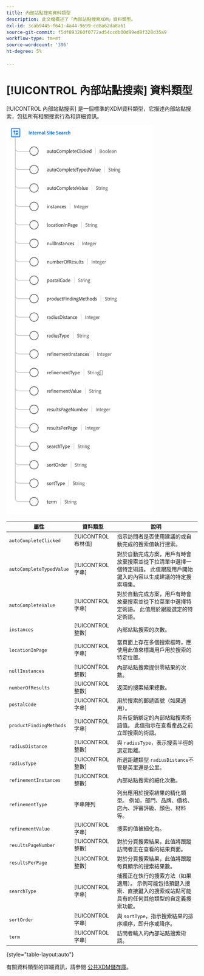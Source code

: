 ```yaml
---
title: 內部站點搜索資料類型
description: 此文檔概述了「內部站點搜索XDM」資料類型。
exl-id: 3cab9445-f641-4a44-9699-cd8a62da8a61
source-git-commit: f5df893260f0772ad54ccdb00d99ed8f328d35a9
workflow-type: tm+mt
source-wordcount: '396'
ht-degree: 5%

---
```


# [!UICONTROL 內部站點搜索] 資料類型

[!UICONTROL 內部站點搜索] 是一個標準的XDM資料類型，它描述內部站點搜索，包括所有相關搜索行為和詳細資訊。

![](../images/data-types/internal-site-search.png)

| 屬性 | 資料類型 | 說明 |
| --- | --- | --- |
| `autoCompleteClicked` | [!UICONTROL 布林值] | 指示訪問者是否使用建議的或自動完成的搜索值執行搜索。 |
| `autoCompleteTypedValue` | [!UICONTROL 字串] | 對於自動完成方案，用戶有時會放棄搜索並從下拉清單中選擇一個特定術語。 此值跟蹤用戶開始鍵入的內容以生成建議的特定搜索項集。 |
| `autoCompleteValue` | [!UICONTROL 字串] | 對於自動完成方案，用戶有時會放棄搜索並從下拉菜單中選擇特定術語。 此值用於跟蹤選定的特定術語。 |
| `instances` | [!UICONTROL 整數] | 內部站點搜索的次數。 |
| `locationInPage` | [!UICONTROL 字串] | 當頁面上存在多個搜索框時，應使用此值來標識用戶用於搜索的特定位置。 |
| `nullInstances` | [!UICONTROL 整數] | 內部站點搜索提供零結果的次數。 |
| `numberOfResults` | [!UICONTROL 整數] | 返回的搜索結果總數。 |
| `postalCode` | [!UICONTROL 字串] | 用於搜索的郵遞區號（如果適用）。 |
| `productFindingMethods` | [!UICONTROL 字串] | 具有促銷綁定的內部站點搜索術語值。 此值指示在查看產品之前立即搜索的術語。 |
| `radiusDistance` | [!UICONTROL 整數] | 與 `radiusType`，表示搜索半徑的選定距離。 |
| `radiusType` | [!UICONTROL 整數] | 所選距離類型 `radiusDistance`不管是英里還是公里。 |
| `refinementInstances` | [!UICONTROL 整數] | 內部站點搜索的細化次數。 |
| `refinementType` | 字串陣列 | 列出應用於搜索結果的精化類型。 例如，部門、品牌、價格、店內、評審評級、顏色、材料等。 |
| `refinementValue` | [!UICONTROL 字串] | 搜索的值被細化為。 |
| `resultsPageNumber` | [!UICONTROL 整數] | 對於分頁搜索結果，此值將跟蹤訪問者正在查看的結果頁面。 |
| `resultsPerPage` | [!UICONTROL 整數] | 對於分頁搜索結果，此值將跟蹤每頁顯示的搜索結果數。 |
| `searchType` | [!UICONTROL 字串] | 捕獲正在執行的搜索方法（如果適用）。 示例可能包括預鍵入搜索、直接鍵入的搜索或站點可能具有的任何其他類型的自定義搜索功能。 |
| `sortOrder` | [!UICONTROL 字串] | 與 `sortType`，指示搜索結果的排序順序，即升序或降序。 |
| `term` | [!UICONTROL 字串] | 訪問者輸入的內部站點搜索術語。 |

{style="table-layout:auto"}

有關資料類型的詳細資訊，請參閱 [公共XDM儲存庫](https://github.com/adobe/xdm/blob/master/docs/reference/datatypes/internal-site-search.schema.json)。
